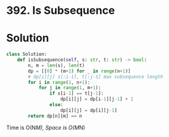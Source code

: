 # 392. Is Subsequence

# Solution

```python
class Solution:
    def isSubsequence(self, s: str, t: str) -> bool:
        n, m = len(s), len(t)
        dp = [[0] * (m+1) for _ in range(n+1)]
        # dp[i][j] s[:i-1], t[:j-1] max subsequence length
        for i in range(1, n+1):
            for j in range(1, m+1):
                if s[i-1] == t[j-1]:
                    dp[i][j] = dp[i-1][j-1] + 1
                else:
                    dp[i][j] = dp[i][j-1]
        return dp[n][m] == n
```
Time is O(N*M), Space is O(M*N)